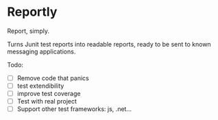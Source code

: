 # Reportly

Report, simply.

Turns Junit test reports into readable reports, ready to be sent to known messaging applications.

Todo:
- [ ] Remove code that panics
- [ ] test extendibility
- [ ] improve test coverage
- [ ] Test with real project
- [ ] Support other test frameworks: js, .net...

